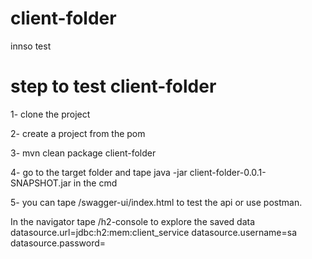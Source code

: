 # client-folder
innso test
# step to test client-folder

1- clone the project 

2- create a project from the pom

3- mvn clean package client-folder

4- go to the target folder and tape java -jar client-folder-0.0.1-SNAPSHOT.jar in the cmd

5- you can tape /swagger-ui/index.html to test the api or use postman.

In the navigator tape /h2-console to explore the saved data
datasource.url=jdbc:h2:mem:client_service
datasource.username=sa
datasource.password=

